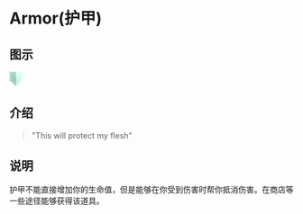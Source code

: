 # Armor(护甲)

## 图示

![护甲](assetes/items/Armor.png)

## 介绍

> "This will protect my flesh"

## 说明

护甲不能直接增加你的生命值，但是能够在你受到伤害时帮你抵消伤害。在商店等一些途径能够获得该道具。
